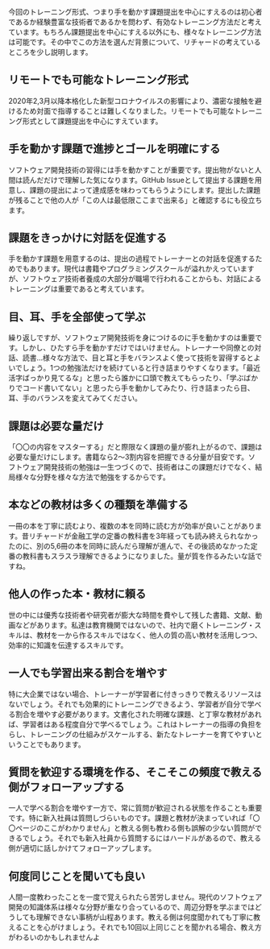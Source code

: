 今回のトレーニング形式、つまり手を動かす課題提出を中心にすえるのは初心者であるか経験豊富な技術者であるかを問わず、有効なトレーニング方法だと考えています。もちろん課題提出を中心にすえる以外にも、様々なトレーニング方法は可能です。その中でこの方法を選んだ背景について、リチャードの考えているところを少し説明します。

## リモートでも可能なトレーニング形式
2020年2,3月以降本格化した新型コロナウイルスの影響により、濃密な接触を避けるため対面で指導することは難しくなりました。リモートでも可能なトレーニング形式として課題提出を中心にすえています。

## 手を動かす課題で進捗とゴールを明確にする
ソフトウェア開発技術の習得には手を動かすことが重要です。提出物がないと人間は読んだだけで理解した気になります。GitHub Issueとして提出する課題を用意し、課題の提出によって達成感を味わってもらうようにします。提出した課題が残ることで他の人が「この人は最低限ここまで出来る」と確認するにも役立ちます。

## 課題をきっかけに対話を促進する
手を動かす課題を用意するのは、提出の過程でトレーナーとの対話を促進するためでもあります。現代は書籍やプログラミングスクールが溢れかえっていますが、ソフトウェア技術者養成の大部分が職場で行われることからも、対話によるトレーニングは重要であると考えています。

## 目、耳、手を全部使って学ぶ
繰り返しですが、ソフトウェア開発技術を身につけるのに手を動かすのは重要です。しかし、ひたすら手を動かすだけではいけません。トレーナーや同僚との対話、読書…様々な方法で、目と耳と手をバランスよく使って技術を習得するとよいでしょう。1つの勉強法だけを続けていると行き詰まりやすくなります。「最近活字ばっかり見てるな」と思ったら誰かに口頭で教えてもらったり、「学ぶばかりでコード書いてない」と思ったら手を動かしてみたり、行き詰まったら目、耳、手のバランスを変えてみてください。

## 課題は必要な量だけ
「〇〇の内容をマスターする」だと際限なく課題の量が膨れ上がるので、課題は必要な量だけにします。書籍なら2〜3割内容を把握できる分量が目安です。ソフトウェア開発技術の勉強は一生つづくので、技術者はこの課題だけでなく、結局様々な分野を様々な方法で勉強をするからです。

## 本などの教材は多くの種類を準備する
一冊の本を丁寧に読むより、複数の本を同時に読む方が効率が良いことがあります。昔リチャードが金融工学の定番の教科書を3年経っても読み終えられなかったのに、別の5,6冊の本を同時に読んだら理解が進んで、その後読めなかった定番の教科書もスラスラ理解できるようになりました。量が質を作るみたいな話ですね。

## 他人の作った本・教材に頼る
世の中には優秀な技術者や研究者が膨大な時間を費やして残した書籍、文献、動画などがあります。私達は教育機関ではないので、社内で磨くトレーニング・スキルは、教材を一から作るスキルではなく、他人の質の高い教材を活用しつつ、効率的に知識を伝達するスキルです。

## 一人でも学習出来る割合を増やす
特に大企業ではない場合、トレーナーが学習者に付きっきりで教えるリソースはないでしょう。それでも効果的にトレーニングできるよう、学習者が自分で学べる割合を増やす必要があります。文書化された明確な課題、と丁寧な教材があれば、学習者はある程度自分で学べるでしょう。これはトレーナーの指導の負担をらし、トレーニングの仕組みがスケールする、新たなトレーナーを育てやすいということでもあります。

## 質問を歓迎する環境を作る、そこそこの頻度で教える側がフォローアップする
一人で学べる割合を増やす一方で、常に質問が歓迎される状態を作ることも重要です。特に新入社員は質問しづらいものです。課題と教材が決まっていれば「〇〇ページのここがわかりません」と教える側も教わる側も誤解の少ない質問ができるでしょう。それでも新入社員から質問するにはハードルがあるので、教える側が適切に話しかけてフォローアップします。

## 何度同じことを聞いても良い
人間一度教わったことを一度で覚えられたら苦労しません。現代のソフトウェア開発の知識体系は様々な分野が重なり合っているので、周辺分野を学ぶまではどうしても理解できない事柄が山程あります。教える側は何度聞かれても丁寧に教えることを心がけましょう。それでも10回以上同じことを聞かれる場合、教え方がわるいのかもしれませんよ

